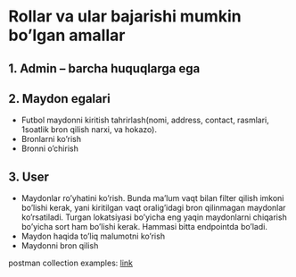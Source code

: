 # Rollar va ular bajarishi mumkin bo’lgan amallar
## 1. Admin – barcha huquqlarga ega
## 2. Maydon egalari
- Futbol maydonni kiritish tahrirlash(nomi, address, contact, rasmlari, 1soatlik bron qilish narxi, va hokazo).
- Bronlarni ko’rish
- Bronni o’chirish
## 3. User
- Maydonlar ro’yhatini ko’rish. Bunda ma’lum vaqt bilan filter qilish imkoni bo’lishi kerak, yani kiritilgan vaqt oralig’idagi bron qilinmagan maydonlar ko’rsatiladi. Turgan lokatsiyasi bo’yicha eng yaqin maydonlarni chiqarish bo’yicha sort ham bo’lishi kerak. Hammasi bitta endpointda bo’ladi.
- Maydon haqida to’liq malumotni ko’rish
- Maydonni bron qilish


postman collection examples: [link](https://solar-water-511079.postman.co/workspace/My-Workspace~fd682ee3-3fae-421e-8fc9-85d4cbb82350/collection/14922105-0b404a30-13ff-4305-9326-21fdbf366bfd?action=share&creator=14922105)